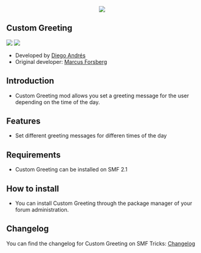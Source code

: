 <p align="center">
    <img src="https://smftricks.com/logos/logo.png">
 </p>

## Custom Greeting
<img src="https://img.shields.io/badge/License-Apache 2.0-a05a3f?style=flat-square"> <img src="https://img.shields.io/badge/SMF-2.1-3f73a0?style=flat-square">

- Developed by [Diego Andrés](https://github.com/DiegoAndresCortes)
- Original developer: [Marcus Forsberg](https://github.com/marcusforsberg)

## Introduction
* Custom Greeting mod allows you set a greeting message for the user depending on the time of the day.

## Features
- Set different greeting messages for differen times of the day

## Requirements
* Custom Greeting can be installed on SMF 2.1

## How to install
* You can install Custom Greeting through the package manager of your forum administration.

## Changelog
You can find the changelog for Custom Greeting on SMF Tricks: [Changelog](https://smftricks.com/index.php?topic=2204.0)
